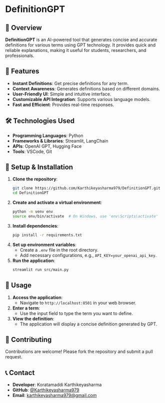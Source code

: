 # DefinitionGPT

## 📌 Overview
**DefinitionGPT** is an AI-powered tool that generates concise and accurate definitions for various terms using GPT technology. It provides quick and reliable explanations, making it useful for students, researchers, and professionals.

## 🚀 Features
- **Instant Definitions**: Get precise definitions for any term.
- **Context Awareness**: Generates definitions based on different domains.
- **User-Friendly UI**: Simple and intuitive interface.
- **Customizable API Integration**: Supports various language models.
- **Fast and Efficient**: Provides real-time responses.

## 🛠️ Technologies Used
- **Programming Languages**: Python
- **Frameworks & Libraries**: Streamlit, LangChain
- **APIs**: OpenAI GPT, Hugging Face
- **Tools**: VSCode, Git


## 🔧 Setup & Installation
1. **Clone the repository**:
   ```sh
   git clone https://github.com/Karthikeyasharma979/DefinitionGPT.git
   cd DefinitionGPT
   ```
2. **Create and activate a virtual environment**:
   ```sh
   python -m venv env
   source env/bin/activate  # On Windows, use 'env\Scripts\activate'
   ```
3. **Install dependencies**:
   ```sh
   pip install -r requirements.txt
   ```
4. **Set up environment variables**:
   - Create a `.env` file in the root directory.
   - Add necessary configurations, e.g., `API_KEY=your_openai_api_key`.
5. **Run the application**:
   ```sh
   streamlit run src/main.py
   ```

## 📌 Usage
1. **Access the application**:
   - Navigate to `http://localhost:8501` in your web browser.
2. **Enter a term**:
   - Use the input field to type the term you want to define.
3. **View the definition**:
   - The application will display a concise definition generated by GPT.

## 🤝 Contributing
Contributions are welcome! Please fork the repository and submit a pull request.



## 📞 Contact
- **Developer**: Koratamaddi Karthikeyasharma
- **GitHub**: [@Karthikeyasharma979](https://github.com/Karthikeyasharma979)
- **Email**: karthikeyasharma979@gmail.com

